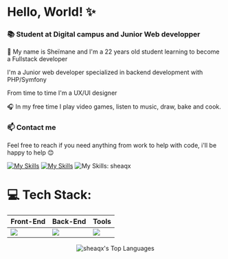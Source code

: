 # Hello, World! ✨

### 📚 Student at Digital campus and Junior Web developper

👋 My name is Sheïmane and I'm a 22 years old student learning to become a Fullstack developer

I'm a Junior web developer specialized in backend development with PHP/Symfony

From time to time I'm a UX/UI designer

🎧 In my free time I play video games, listen to music, draw, bake and cook.

### 📫 Contact me
Feel free to reach if you need anything from work to help with code, i'll be happy to help 😊

[![My Skills](https://skillicons.dev/icons?i=gmail)](mailto:sheimanelabbar@gmail.com) [![My Skills](https://skillicons.dev/icons?i=linkedin)](https://www.linkedin.com/in/sheimane-elabbar/) ![My Skills](https://skillicons.dev/icons?i=discord): sheaqx


# 💻 Tech Stack:

<div align="center">
<table>
  <thead>
    <tr>
      <th>Front-End</th>
      <th>Back-End</th>
      <th>Tools</th>
    </tr>
  </thead>
  <tbody>
    <tr>
      <td><img src="https://skillicons.dev/icons?i=html,css,js,bootstrap&perline=3" /></td>
      <td><img src="https://skillicons.dev/icons?i=php,symfony,py,mysql&perline=3" /></td>
      <td><img src="https://skillicons.dev/icons?i=vscode,ubuntu,github,git,figma,photoshop,illustrator,xd,premiere,blender,notion&perline=4" /></td>
    </tr>
  </tbody>
</table>

![sheaqx's Top Languages](https://github-readme-stats.vercel.app/api/top-langs/?username=sheaqx&theme=bear&show_icons=true&hide_border=true&layout=compact)
</div>
